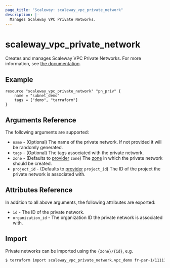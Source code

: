 ```yaml
---
page_title: "Scaleway: scaleway_vpc_private_network"
description: |-
  Manages Scaleway VPC Private Networks.
---
```


# scaleway_vpc_private_network

Creates and manages Scaleway VPC Private Networks.
For more information, see [the documentation](https://developers.scaleway.com/en/products/vpc/api/#private-networks-ac2df4).

## Example

```hcl
resource "scaleway_vpc_private_network" "pn_priv" {
    name = "subnet_demo"
    tags = ["demo", "tarraform"]
}
```

## Arguments Reference

The following arguments are supported:

- `name` - (Optional) The name of the private network. If not provided it will be randomly generated.
- `tags` - (Optional) The tags associated with the private network.
- `zone` - (Defaults to [provider](../index.md#zone) `zone`) The [zone](../guides/regions_and_zones.md#zones) in which the private network should be created.
- `project_id` - (Defaults to [provider](../index.md#project_id) `project_id`) The ID of the project the private network is associated with.

## Attributes Reference

In addition to all above arguments, the following attributes are exported:

- `id` - The ID of the private network.
- `organization_id` - The organization ID the private network is associated with.

## Import

Private networks can be imported using the `{zone}/{id}`, e.g.

```bash
$ terraform import scaleway_vpc_private_network.vpc_demo fr-par-1/11111111-1111-1111-1111-111111111111
```
